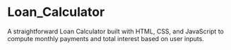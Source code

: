 # Loan_Calculator
A straightforward Loan Calculator built with HTML, CSS, and JavaScript to compute monthly payments and total interest based on user inputs.
